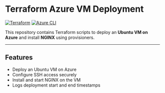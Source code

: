 # Terraform Azure VM Deployment

[![Terraform](https://img.shields.io/badge/Terraform-1.7-blue?logo=terraform&logoColor=white)](https://www.terraform.io/)
[![Azure CLI](https://img.shields.io/badge/Azure_CLI-latest-blue?logo=microsoft-azure&logoColor=white)](https://learn.microsoft.com/en-us/cli/azure/)

This repository contains Terraform scripts to deploy an **Ubuntu VM on Azure** and install **NGINX** using provisioners.

---

## Features

- Deploy an Ubuntu VM on Azure
- Configure SSH access securely
- Install and start NGINX on the VM
- Logs deployment start and end timestamps
